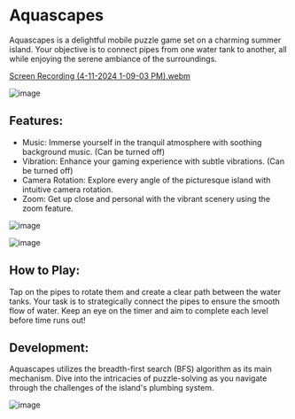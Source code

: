 # Aquascapes

Aquascapes is a delightful mobile puzzle game set on a charming summer island. Your objective is to connect pipes from one water tank to another, all while enjoying the serene ambiance of the surroundings.

[Screen Recording (4-11-2024 1-09-03 PM).webm](https://github.com/Levetskyi/Aquascapes/assets/153874337/d39098de-1b58-4dc1-8a3d-cc1e9080b523)

![image](https://github.com/Levetskyi/Aquascapes/assets/153874337/2c40dadb-4bfc-4698-9153-9342ffb659a3)

## Features:
- Music: Immerse yourself in the tranquil atmosphere with soothing background music. (Can be turned off)
- Vibration: Enhance your gaming experience with subtle vibrations. (Can be turned off)
- Camera Rotation: Explore every angle of the picturesque island with intuitive camera rotation.
- Zoom: Get up close and personal with the vibrant scenery using the zoom feature.

![image](https://github.com/Levetskyi/Aquascapes/assets/153874337/e961dc5a-a64a-48be-ad37-ffee5de1775e)

![image](https://github.com/Levetskyi/Aquascapes/assets/153874337/5d7c4ddb-4491-4164-bbb2-b4bb5904e628)

## How to Play:
Tap on the pipes to rotate them and create a clear path between the water tanks. Your task is to strategically connect the pipes to ensure the smooth flow of water. Keep an eye on the timer and aim to complete each level before time runs out!

## Development:

Aquascapes utilizes the breadth-first search (BFS) algorithm as its main mechanism. Dive into the intricacies of puzzle-solving as you navigate through the challenges of the island's plumbing system.

![image](https://github.com/Levetskyi/Aquascapes/assets/153874337/ebcf4897-34cc-42a0-aa2b-4209a90382b0)
